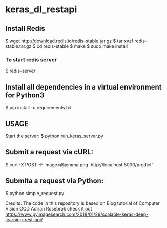 # keras_dl_restapi

## Install Redis

$ wget http://download.redis.io/redis-stable.tar.gz
$ tar xvzf redis-stable.tar.gz
$ cd redis-stable
$ make
$ sudo make install 

### To start redis server
$ redis-server

## Install all dependencies in a virtual environment for Python3
$ pip install -u requirements.txt

## USAGE
Start the server:
$ python run_keras_server.py

## Submit a request via cURL:
$ curl -X POST -F image=@jemma.png 'http://localhost:5000/predict'

## Submita a request via Python:
$ python simple_request.py 


Credits:
The code in this repository is based on Blog tutorial of Computer Vision GOD Adrian Rosebrok check it out https://www.pyimagesearch.com/2018/01/29/scalable-keras-deep-learning-rest-api/
